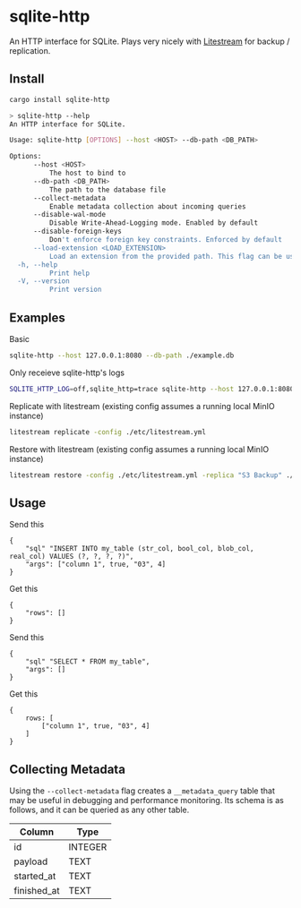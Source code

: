 # sqlite-http

An HTTP interface for SQLite. Plays very nicely with [Litestream](https://litestream.io/) for backup / replication.

## Install

```sh
cargo install sqlite-http
```

```sh
> sqlite-http --help
An HTTP interface for SQLite.

Usage: sqlite-http [OPTIONS] --host <HOST> --db-path <DB_PATH>

Options:
      --host <HOST>
          The host to bind to
      --db-path <DB_PATH>
          The path to the database file
      --collect-metadata
          Enable metadata collection about incoming queries
      --disable-wal-mode
          Disable Write-Ahead-Logging mode. Enabled by default
      --disable-foreign-keys
          Don't enforce foreign key constraints. Enforced by default
      --load-extension <LOAD_EXTENSION>
          Load an extension from the provided path. This flag can be used multiple times in one invocation to load multiple extensions
  -h, --help
          Print help
  -V, --version
          Print version
```

## Examples

Basic

```sh
sqlite-http --host 127.0.0.1:8080 --db-path ./example.db
```

Only receieve sqlite-http's logs

```sh
SQLITE_HTTP_LOG=off,sqlite_http=trace sqlite-http --host 127.0.0.1:8080 --db-path ./example.db
```

Replicate with litestream (existing config assumes a running local MinIO instance)

```sh
litestream replicate -config ./etc/litestream.yml
```

Restore with litestream (existing config assumes a running local MinIO instance)

```sh
litestream restore -config ./etc/litestream.yml -replica "S3 Backup" ./example.db
```

## Usage

Send this

```
{
    "sql" "INSERT INTO my_table (str_col, bool_col, blob_col, real_col) VALUES (?, ?, ?, ?)",
    "args": ["column 1", true, "03", 4]
}
```

Get this

```
{
    "rows": []
}
```

Send this

```
{
    "sql" "SELECT * FROM my_table",
    "args": []
}
```

Get this

```
{
    rows: [
        ["column 1", true, "03", 4]
    ]
}
```

## Collecting Metadata

Using the `--collect-metadata` flag creates a `__metadata_query` table that may be useful in debugging and performance monitoring. Its schema is as follows, and it can be queried as any other table.

| Column      | Type    |
| ----------- | ------- |
| id          | INTEGER |
| payload     | TEXT    |
| started_at  | TEXT    |
| finished_at | TEXT    |
